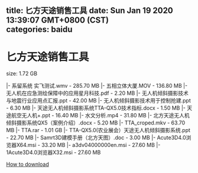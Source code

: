 
title: 匕方天途销售工具
date: Sun Jan 19 2020 13:39:07 GMT+0800 (CST)    
categories: baidu
---

# 匕方天途销售工具
size: 1.72 GB
 
 
|- 系留系统 实飞测试.wmv - 285.70 MB
|- 五相立体大厦.MOV - 136.80 MB
|- 无人机在应急测绘保障中的应用星月科技.pdf - 2.20 MB
|- 无人机倾斜摄影技术与地震行业应用点汇报.ppt - 42.00 MB
|- 无人机倾斜摄影技术用于控制抢建.ppt - 6.30 MB
|- 天途无人机倾斜摄影系统TTA-QX5.0技术指标.docx - 1.50 MB
|- 天途航空无人机+.ppt - 16.40 MB
|- 水文分析.mp4 - 31.80 MB
|- 北方天途无人机倾斜摄影系统QX5（案例介绍）.docx - 5.20 MB
|- TTA_croped.mkv - 63.70 MB
|- TTA.rar - 1.01 GB
|- TTA-QX5.0(农业展会）天途无人机倾斜摄影系统.ppt - 22.70 MB
|- Samrt3D建模手册（北方天图）.doc - 3.00 MB
|- Acute3D4.0浏览器X64.msi - 33.20 MB
|- a3dv04000000en.msi - 27.60 MB
|- 1Acute3D4.0浏览器X32.msi - 27.60 MB

[How to download](https://bpcam.bemobtrk.com/go/2ceec3aa-1ca2-46d6-b9ff-aaa5c184517c?jno=4479)